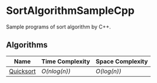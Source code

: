 # SortAlgorithmSampleCpp
Sample programs of sort algorithm by C++.  

## Algorithms
| Name                     | Time Complexity | Space Complexity |
|--------------------------|-----------------|------------------|
| [Quicksort](./quicksort) | *O(nlog(n))*    | *O(log(n))*      |
